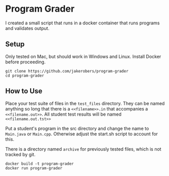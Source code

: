 # Program Grader

I created a small script that runs in a docker container that runs programs and validates output.

## Setup

Only tested on Mac, but should work in Windows and Linux. Install Docker before proceeding.

```
git clone https://github.com/jakerobers/program-grader
cd program-grader
```

## How to Use

Place your test suite of files in the `test_files` directory. They can be named anything so long that there is a `<<filename>>.in` that accompanies a `<<filename.out>>`. All student test results will be named `<<filename.out.tst>>`

Put a student's program in the src directory and change the name to `Main.java` or `Main.cpp`. Otherwise adjust the start.sh script to account for this.

There is a directory named `archive` for previously tested files, which is not tracked by git.

```
docker build -t program-grader
docker run program-grader
```

